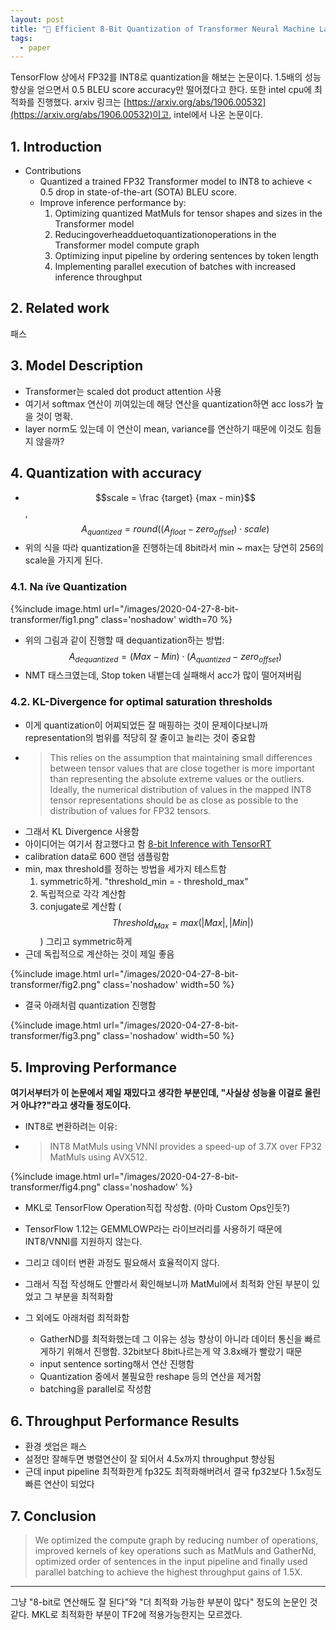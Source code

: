 ```yaml
---
layout: post
title: "📃 Efficient 8-Bit Quantization of Transformer Neural Machine Language Translation Model 리뷰"
tags:
  - paper
---
```


TensorFlow 상에서 FP32를 INT8로 quantization을 해보는 논문이다. 1.5배의 성능 향상을 얻으면서 0.5 BLEU score accuracy만 떨어졌다고 한다. 또한 intel cpu에 최적화를 진행했다. arxiv 링크는 [https://arxiv.org/abs/1906.00532](https://arxiv.org/abs/1906.00532)이고, intel에서 나온 논문이다.

## 1. Introduction

* Contributions
  * Quantized a trained FP32 Transformer model to INT8 to achieve < 0.5 drop in state-of-the-art (SOTA) BLEU score.
  * Improve inference performance by:
    1. Optimizing quantized MatMuls for tensor shapes and sizes in the Transformer model
    1. Reducingoverheadduetoquantizationoperations in the Transformer model compute graph
    1. Optimizing input pipeline by ordering sentences by token length
    1. Implementing parallel execution of batches with increased inference throughput

## 2. Related work

패스

## 3. Model Description

* Transformer는 scaled dot product attention 사용
* 여기서 softmax 연산이 끼여있는데 해당 연산을 quantization하면 acc loss가 높을 것이 명확.
* layer norm도 있는데 이 연산이 mean, variance를 연산하기 때문에 이것도 힘들지 않을까?

## 4. Quantization with accuracy

* $$scale = \frac {target} {max - min}$$, $$A_{quantized} = round((A_{float} - zero_{offset}) \cdot scale)$$
* 위의 식을 따라 quantization을 진행하는데 8bit라서 min ~ max는 당연히 256의 scale을 가지게 된다.

### 4.1. Na ̈ıve Quantization

{%include image.html url="/images/2020-04-27-8-bit-transformer/fig1.png" class='noshadow' width=70 %}

* 위의 그림과 같이 진행할 때 dequantization하는 방법: $$A_{dequantized} = (Max - Min) \cdot (A_{quantized} - zero_{offset})$$
* NMT 태스크였는데, Stop token 내뱉는데 실패해서 acc가 많이 떨어져버림

### 4.2. KL-Divergence for optimal saturation thresholds

* 이게 quantization이 어찌되었든 잘 매핑하는 것이 문제이다보니까 representation의 범위를 적당히 잘 줄이고 늘리는 것이 중요함
* > This relies on the assumption that maintaining small differences between tensor values that are close together is more important than representing the absolute extreme values or the outliers. Ideally, the numerical distribution of values in the mapped INT8 tensor representations should be as close as possible to the distribution of values for FP32 tensors.
* 그래서 KL Divergence 사용함
* 아이디어는 여기서 참고했다고 함 [8-bit Inference with TensorRT](http://on-demand.gputechconf.com/gtc/2017/presentation/s7310-8-bit-inference-with-tensorrt.pdf)
* calibration data로 600 랜덤 샘플링함
* min, max threshold를 정하는 방법을 세가지 테스트함
  1. symmetric하게. "threshold_min = - threshold_max"
  2. 독립적으로 각각 계산함
  3. conjugate로 계산함 ($$Threshold_{Max} = max(\vert Max \vert, \vert Min \vert)$$) 그리고 symmetric하게
* 근데 독립적으로 계산하는 것이 제일 좋음

{%include image.html url="/images/2020-04-27-8-bit-transformer/fig2.png" class='noshadow' width=50 %}

* 결국 아래처럼 quantization 진행함

{%include image.html url="/images/2020-04-27-8-bit-transformer/fig3.png" class='noshadow' width=50 %}

## 5. Improving Performance

**여기서부터가 이 논문에서 제일 재밌다고 생각한 부분인데, "사실상 성능을 이걸로 올린거 아냐??"라고 생각들 정도이다.**

* INT8로 변환하려는 이유:
* > INT8 MatMuls using VNNI provides a speed-up of 3.7X over FP32 MatMuls using AVX512.

{%include image.html url="/images/2020-04-27-8-bit-transformer/fig4.png" class='noshadow' %}

* MKL로 TensorFlow Operation직접 작성함. (아마 Custom Ops인듯?)
* TensorFlow 1.12는 GEMMLOWP라는 라이브러리를 사용하기 때문에 INT8/VNNI를 지원하지 않는다.
* 그리고 데이터 변환 과정도 필요해서 효율적이지 않다.
* 그래서 직접 작성해도 안빨라서 확인해보니까 MatMul에서 최적화 안된 부분이 있었고 그 부분을 최적화함

* 그 외에도 아래처럼 최적화함
  * GatherND를 최적화했는데 그 이유는 성능 향상이 아니라 데이터 통신을 빠르게하기 위해서 진행함. 32bit보다 8bit나르는게 약 3.8x배가 빨랐기 때문
  * input sentence sorting해서 연산 진행함
  * Quantization 중에서 불필요한 reshape 등의 연산을 제거함
  * batching을 parallel로 작성함

## 6. Throughput Performance Results

* 환경 셋업은 패스
* 설정만 잘해두면 병렬연산이 잘 되어서 4.5x까지 throughput 향상됨
* 근데 input pipeline 최적화한게 fp32도 최적화해버려서 결국 fp32보다 1.5x정도 빠른 연산이 되었다

## 7. Conclusion

> We optimized the compute graph by reducing number of operations, improved kernels of key operations such as MatMuls and GatherNd, optimized order of sentences in the input pipeline and finally used parallel batching to achieve the highest throughput gains of 1.5X.

---

그냥 "8-bit로 연산해도 잘 된다"와 "더 최적화 가능한 부분이 많다" 정도의 논문인 것 같다. MKL로 최적화한 부분이 TF2에 적용가능한지는 모르겠다.
